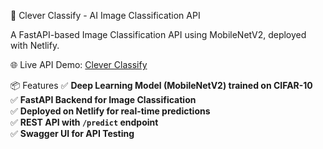 🚀 Clever Classify - AI Image Classification API

A FastAPI-based Image Classification API using MobileNetV2, deployed with Netlify.

🌐 Live API Demo: [Clever Classify](https://clever-classify-6eba9e.netlify.app/)  

📦 Features
✅ **Deep Learning Model (MobileNetV2) trained on CIFAR-10**  
✅ **FastAPI Backend for Image Classification**  
✅ **Deployed on Netlify for real-time predictions**  
✅ **REST API with `/predict` endpoint**  
✅ **Swagger UI for API Testing**  
